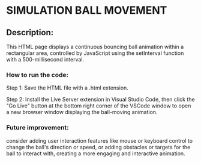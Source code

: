 # SIMULATION BALL MOVEMENT

## Description:

This HTML page displays a continuous bouncing ball animation within a rectangular area, controlled by JavaScript using the setInterval function with a 500-millisecond interval.

### How to run the code:

Step 1: Save the HTML file with a .html extension.

Step 2: Install the Live Server extension in Visual Studio Code, then click the "Go Live" button at the bottom right corner of the VSCode window to open a new browser window displaying the ball-moving animation.

### Future improvement:

consider adding user interaction features like mouse or keyboard control to change the ball's direction or speed, or adding obstacles or targets for the ball to interact with, creating a more engaging and interactive animation.


